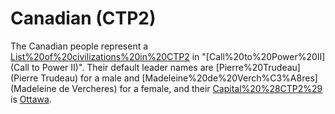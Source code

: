# Canadian (CTP2)

The Canadian people represent a [List%20of%20civilizations%20in%20CTP2](civilization) in "[Call%20to%20Power%20II](Call to Power II)". Their default leader names are [Pierre%20Trudeau](Pierre Trudeau) for a male and [Madeleine%20de%20Verch%C3%A8res](Madeleine de Vercheres) for a female, and their [Capital%20%28CTP2%29](capital) is [Ottawa](Ottawa).